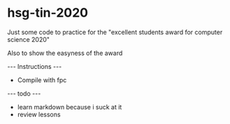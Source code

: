 # hsg-tin-2020
Just some code to practice for the "excellent students award for computer science 2020"

Also to show the easyness of the award

--- Instructions ---
- Compile with fpc

--- todo ---
- learn markdown because i suck at it
- review lessons

